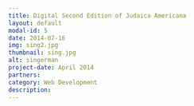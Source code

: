 ```yaml
---
title: Digital Second Edition of Judaica Americana 
layout: default
modal-id: 5
date: 2014-07-16
img: sing2.jpg
thumbnail: sing.jpg
alt: singerman
project-date: April 2014
partners:
category: Web Development
description: 
---
```

